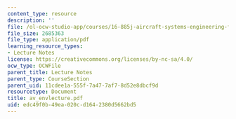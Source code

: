 ```yaml
---
content_type: resource
description: ''
file: /ol-ocw-studio-app/courses/16-885j-aircraft-systems-engineering-fall-2004/edc49f0b49ea020cd1642380d5662bd5_av_envlecture.pdf
file_size: 2685363
file_type: application/pdf
learning_resource_types:
- Lecture Notes
license: https://creativecommons.org/licenses/by-nc-sa/4.0/
ocw_type: OCWFile
parent_title: Lecture Notes
parent_type: CourseSection
parent_uid: 11cdee1a-555f-7a47-7af7-8d52e8dbcf9d
resourcetype: Document
title: av_envlecture.pdf
uid: edc49f0b-49ea-020c-d164-2380d5662bd5
---
```

